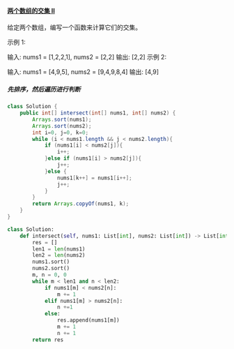 #### [两个数组的交集 II](https://leetcode-cn.com/problems/intersection-of-two-arrays-ii/)

给定两个数组，编写一个函数来计算它们的交集。

示例 1:

输入: nums1 = [1,2,2,1], nums2 = [2,2]
输出: [2,2]
示例 2:

输入: nums1 = [4,9,5], nums2 = [9,4,9,8,4]
输出: [4,9]

##### 先排序，然后遍历进行判断

```java
class Solution {
    public int[] intersect(int[] nums1, int[] nums2) {
        Arrays.sort(nums1);
        Arrays.sort(nums2);
        int i=0, j=0, k=0;
        while (i < nums1.length && j < nums2.length){
            if (nums1[i] < nums2[j]){
                i++;
            }else if (nums1[i] > nums2[j]){
                j++;
            }else {
                nums1[k++] = nums1[i++];
                j++;
            }
        }
        return Arrays.copyOf(nums1, k);
    }
}
```

```python
class Solution:
    def intersect(self, nums1: List[int], nums2: List[int]) -> List[int]:
        res = []
        len1 = len(nums1)
        len2 = len(nums2)
        nums1.sort()
        nums2.sort()
        m, n = 0, 0
        while m < len1 and n < len2:
            if nums1[m] < nums2[n]:
                m += 1
            elif nums1[m] > nums2[n]:
                n +=1
            else:
                res.append(nums1[m])
                m += 1
                n += 1
        return res
```

